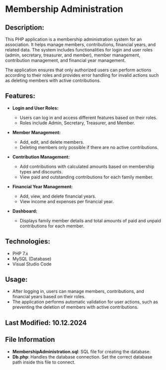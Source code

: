 # Membership Administration

## Description:
This PHP application is a membership administration system for an association. It helps manage members, contributions, financial years, and related data. The system includes functionalities for login and user roles (admin, secretary, treasurer, and member), member management, contribution management, and financial year management. 

The application ensures that only authorized users can perform actions according to their roles and provides error handling for invalid actions such as deleting members with active contributions.

## Features:

- **Login and User Roles:**
  - Users can log in and access different features based on their roles.
  - Roles include Admin, Secretary, Treasurer, and Member.
  
- **Member Management:**
  - Add, edit, and delete members.
  - Deleting members only possible if there are no active contributions.
  
- **Contribution Management:**
  - Add contributions with calculated amounts based on membership types and discounts.
  - View paid and outstanding contributions for each family member.
  
- **Financial Year Management:**
  - Add, view, and delete financial years.
  - View income and expenses per financial year.

- **Dashboard:**
  - Displays family member details and total amounts of paid and unpaid contributions for each member.

## Technologies:

- PHP 7.x
- MySQL (Database)
- Visual Studio Code

## Usage:

- After logging in, users can manage members, contributions, and financial years based on their roles.
- The application performs automatic validation for user actions, such as preventing the deletion of members with active contributions.

## Last Modified: 10.12.2024

## File Information

- **MembershipAdministration.sql**: SQL file for creating the database.
- **Db.php**: Handles the database connection. Set the correct database path inside this file to connect.

